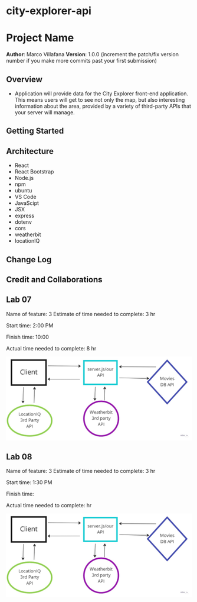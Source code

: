 # city-explorer-api

# Project Name

**Author**: Marco Villafana
**Version**: 1.0.0 (increment the patch/fix version number if you make more commits past your first submission)

## Overview
<!-- Provide a high level overview of what this application is and why you are building it, beyond the fact that it's an assignment for this class. (i.e. What's your problem domain?) -->
+ Application will provide data for the City Explorer front-end application. This means users will get to see not only the map, but also interesting information about the area, provided by a variety of third-party APIs that your server will manage.

## Getting Started
<!-- What are the steps that a user must take in order to build this app on their own machine and get it running? -->

## Architecture
<!-- Provide a detailed description of the application design. What technologies (languages, libraries, etc) you're using, and any other relevant design information. -->
+ React
+ React Bootstrap
+ Node.js
+ npm
+ ubuntu
+ VS Code
+ JavaScipt
+ JSX
+ express
+ dotenv
+ cors
+ weatherbit
+ locationIQ

## Change Log
<!-- Use this area to document the iterative changes made to your application as each feature is successfully implemented. Use time stamps. Here's an example:

01-01-2001 4:59pm - Application now has a fully-functional express server, with a GET route for the location resource. -->

## Credit and Collaborations
<!-- Give credit (and a link) to other people or resources that helped you build this application. -->

## Lab 07

Name of feature: 3
Estimate of time needed to complete: 3 hr

Start time: 2:00 PM

Finish time: 10:00

Actual time needed to complete: 8 hr

![city-explorer domain](./images/city-explorer-domain.jpg)

## Lab 08

Name of feature: 3
Estimate of time needed to complete: 3 hr

Start time: 1:30 PM

Finish time: 

Actual time needed to complete:  hr

![city-explorer domain](./images/city-explorer-domain.jpg)